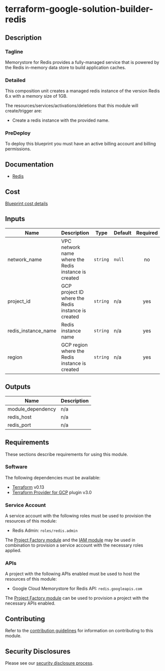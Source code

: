 # terraform-google-solution-builder-redis

## Description
### Tagline
Memorystore for Redis provides a fully-managed service that is powered by the Redis in-memory data store to build application caches.

### Detailed
This composition unit creates a managed redis instance of the version Redis 6.x with a memory size of 1GB.

The resources/services/activations/deletions that this module will create/trigger are:

- Create a redis instance with the provided name.

### PreDeploy
To deploy this blueprint you must have an active billing account and billing permissions.

## Documentation
- [Redis](https://cloud.google.com/memorystore/docs/redis/memorystore-for-redis-overview)

## Cost
[Blueprint cost details](https://cloud.google.com/products/calculator/#id=91f31d97-8470-4b79-a28e-2583b2be3f26)

<!-- BEGINNING OF PRE-COMMIT-TERRAFORM DOCS HOOK -->
## Inputs

| Name | Description | Type | Default | Required |
|------|-------------|------|---------|:--------:|
| network\_name | VPC network name where the Redis instance is created | `string` | `null` | no |
| project\_id | GCP project ID where the Redis instance is created | `string` | n/a | yes |
| redis\_instance\_name | Redis instance name | `string` | n/a | yes |
| region | GCP region where the Redis instance is created | `string` | n/a | yes |

## Outputs

| Name | Description |
|------|-------------|
| module\_dependency | n/a |
| redis\_host | n/a |
| redis\_port | n/a |

<!-- END OF PRE-COMMIT-TERRAFORM DOCS HOOK -->

## Requirements

These sections describe requirements for using this module.

### Software

The following dependencies must be available:

- [Terraform][terraform] v0.13
- [Terraform Provider for GCP][terraform-provider-gcp] plugin v3.0

### Service Account

A service account with the following roles must be used to provision
the resources of this module:

- Redis Admin: `roles/redis.admin`

The [Project Factory module][project-factory-module] and the
[IAM module][iam-module] may be used in combination to provision a
service account with the necessary roles applied.

### APIs

A project with the following APIs enabled must be used to host the
resources of this module:

- Google Cloud Memorystore for Redis API: `redis.googleapis.com`

The [Project Factory module][project-factory-module] can be used to
provision a project with the necessary APIs enabled.

## Contributing

Refer to the [contribution guidelines](./CONTRIBUTING.md) for
information on contributing to this module.

[iam-module]: https://registry.terraform.io/modules/terraform-google-modules/iam/google
[project-factory-module]: https://registry.terraform.io/modules/terraform-google-modules/project-factory/google
[terraform-provider-gcp]: https://www.terraform.io/docs/providers/google/index.html
[terraform]: https://www.terraform.io/downloads.html

## Security Disclosures

Please see our [security disclosure process](./SECURITY.md).
